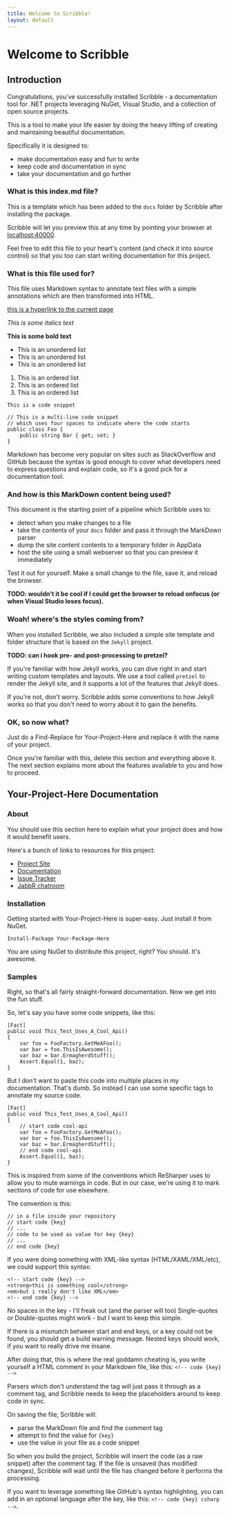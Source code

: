 ```yaml
---
title: Welcome to Scribble!
layout: default
---
```


# Welcome to Scribble

## Introduction

Congratulations, you've successfully installed Scribble - a documentation tool for .NET projects leveraging NuGet, Visual Studio, and a collection of open source projects. 

This is a tool to make your life easier by doing the heavy lifting of creating and maintaining beautiful documentation.

Specifically it is designed to:

 - make documentation easy and fun to write
 - keep code and documentation in sync
 - take your documentation and go further

### What is this index.md file? 

This is a template which has been added to the `docs` folder by Scribble after installing the package. 

Scribble will let you preview this at any time by pointing your browser at [localhost:40000](http://localhost:40000/).

Feel free to edit this file to your heart's content (and check it into source control) so that you too can start writing documentation for this project.

### What is this file used for?

This file uses Markdown syntax to annotate text files with a simple annotations which are then transformed into HTML. 

[this is a hyperlink to the current page](/index.html)

*This is some italics text*

**This is some bold text**

 - This is an unordered list
 - This is an unordered list
 - This is an unordered list

 1. This is an ordered list
 1. This is an ordered list
 1. This is an ordered list

`This is a code snippet`

    // This is a multi-line code snippet
    // which uses four spaces to indicate where the code starts
    public class Foo {
        public string Bar { get; set; }
    }

Markdown has become very popular on sites such as StackOverflow and GitHub because the syntax is good enough to cover what developers need to express questions and explain code, so it's a good pick for a documentation tool.

### And how is this MarkDown content being used?

This document is the starting point of a pipeline which Scribble uses to:

 - detect when you make changes to a file
 - take the contents of your `docs` folder and pass it through the MarkDown parser
 - dump the site content contents to a temporary folder in AppData
 - host the site using a small webserver so that you can preview it immediately

Test it out for yourself. Make a small change to the file, save it, and reload the browser.

**TODO: wouldn't it be cool if I could get the browser to reload onfocus (or when Visual Studio loses focus).**

### Woah! where's the styles coming from?

When you installed Scribble, we also included a simple site template and folder structure that is based on the `Jekyll` project.

**TODO: can i hook pre- and post-processing to pretzel?**

If you're familiar with how Jekyll works, you can dive right in and start writing custom templates and layouts. We use a tool called `pretzel` to render the Jekyll site, and it supports a lot of the features that Jekyll does. 

If you're not, don't worry. Scribble adds some conventions to how Jekyll works so that you don't need to worry about it to gain the benefits.

### OK, so now what?

Just do a Find-Replace for Your-Project-Here and replace it with the name of your project.

Once you're familiar with this, delete this section and everything above it. The next section explains more about the features available to you and how to proceed.

## Your-Project-Here Documentation

### About

You should use this section here to explain what your project does and how it would benefit users. 

Here's a bunch of links to resources for this project:

 - [Project Site](https://github.com/shiftkey/scribble/)
 - [Documentation](https://shiftkey.github.com/scribble/)
 - [Issue Tracker](https://github.com/shiftkey/scribble/issues/)
 - [JabbR chatroom](https://jabbr.com/rooms/scribble)

### Installation

Getting started with Your-Project-Here is super-easy. Just install it from NuGet.

    Install-Package Your-Package-Here

You are using NuGet to distribute this project, right? You should. It's awesome.

### Samples

Right, so that's all fairly straight-forward documentation. Now we get into the fun stuff.

So, let's say you have some code snippets, like this:

    [Fact]
    public void This_Test_Uses_A_Cool_Api()
    {
        var foo = FooFactory.GetMeAFoo();
        var bar = foo.ThisIsAwesome();
        var baz = bar.ErmagherdStuff();
        Assert.Equal(1, baz);
    } 

But I don't want to paste this code into multiple places in my documentation. That's dumb. So instead I can use some specific tags to annotate my source code.

    [Fact]
    public void This_Test_Uses_A_Cool_Api()
    {
        // start code cool-api 
        var foo = FooFactory.GetMeAFoo();
        var bar = foo.ThisIsAwesome();
        var baz = bar.ErmagherdStuff();
        // end code cool-api
        Assert.Equal(1, baz);
    } 

This is inspired from some of the conventions which ReSharper uses to allow you to mute warnings in code. But in our case, we're using it to mark sections of code for use elsewhere.

The convention is this:

    // in a file inside your repository
    // start code {key}
    // ...
    // code to be used as value for key {key}
    // ...
    // end code {key}

If you were doing something with XML-like syntax (HTML/XAML/XML/etc), we could support this syntax:

    <!-- start code {key} -->
    <strong>this is something cool</strong>
    <em>but i really don't like XML</em>
    <!-- end code {key} -->

No spaces in the key - I'll freak out (and the parser will too)
Single-quotes or Double-quotes might work - but I want to keep this simple.

If there is a mismatch between start and end keys, or a key could not be found, you should get a build warning message. Nested keys should work, if you want to really drive me insane.

After doing that, this is where the real goddamn cheating is, you write yourself a HTML comment in your Markdown file, like this: `<!-- code {key} -->`

Parsers which don't understand the tag will just pass it through as a comment tag, and Scribble needs to keep the placeholders around to keep code in sync.

On saving the file, Scribble will:

 - parse the MarkDown file and find the comment tag
 - attempt to find the value for `{key}` 
 - use the value in your file as a code snippet

So when you build the project, Scribble will insert the code (as a raw snippet) after the comment tag. If the file is unsaved (has modified changes), Scribble will wait until the file has changed before it performs the processing.

If you want to leverage something like GitHub's syntax highlighting, you can add in an optional language after the key, like this: `<!-- code {key} csharp -->`.